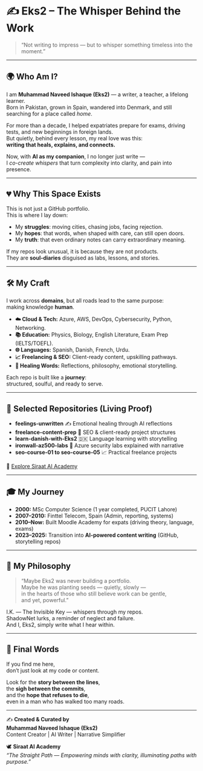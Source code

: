 # ✍️ Eks2 – The Whisper Behind the Work  

> “Not writing to impress — but to whisper something timeless into the moment.”  

---

## 🌍 Who Am I?  
I am **Muhammad Naveed Ishaque (Eks2)** — a writer, a teacher, a lifelong learner.  
Born in Pakistan, grown in Spain, wandered into Denmark, and still searching for a place called *home*.  

For more than a decade, I helped expatriates prepare for exams, driving tests, and new beginnings in foreign lands.  
But quietly, behind every lesson, my real love was this:  
**writing that heals, explains, and connects.**

Now, with **AI as my companion**, I no longer just write —  
I *co-create whispers* that turn complexity into clarity, and pain into presence.  

---

## 💔 Why This Space Exists  
This is not just a GitHub portfolio.  
This is where I lay down:  

- My **struggles**: moving cities, chasing jobs, facing rejection.  
- My **hopes**: that words, when shaped with care, can still open doors.  
- My **truth**: that even ordinary notes can carry extraordinary meaning.  

If my repos look unusual, it is because they are not products.  
They are **soul-diaries** disguised as labs, lessons, and stories.  

---

## 🛠️ My Craft  
I work across **domains**, but all roads lead to the same purpose:  
making knowledge **human**.  

- **☁️ Cloud & Tech:** Azure, AWS, DevOps, Cybersecurity, Python, Networking.  
- **📚 Education:** Physics, Biology, English Literature, Exam Prep (IELTS/TOEFL).  
- **🌐 Languages:** Spanish, Danish, French, Urdu.  
- **📈 Freelancing & SEO:** Client-ready content, upskilling pathways.  
- **🧠 Healing Words:** Reflections, philosophy, emotional storytelling.  

Each repo is built like a **journey**:  
structured, soulful, and ready to serve.  

---

## 📂 Selected Repositories (Living Proof)  
- **feelings-unwritten** ✍️ Emotional healing through AI reflections  
- **freelance-content-prep** 💼 SEO & client-ready project structures  
- **learn-danish-with-Eks2** 🇩🇰 Language learning with storytelling  
- **ironwall-az500-labs** 🔐 Azure security labs explained with narrative  
- **seo-course-01 to seo-course-05** 📈 Practical freelance projects  

🔗 [Explore Siraat AI Academy](https://github.com/siraat-ai-academy)  

---

## 🎓 My Journey  
- **2000:** MSc Computer Science (1 year completed, PUCIT Lahore)  
- **2007–2010:** Finttel Telecom, Spain (Admin, reporting, systems)  
- **2010–Now:** Built Moodle Academy for expats (driving theory, language, exams)  
- **2023–2025:** Transition into **AI-powered content writing** (GitHub, storytelling repos)  

---

## 🌟 My Philosophy  
> “Maybe Eks2 was never building a portfolio.  
> Maybe he was planting seeds — quietly, slowly —  
> in the hearts of those who still believe work can be gentle,  
> and yet, powerful.”  

I.K. — The Invisible Key — whispers through my repos.  
ShadowNet lurks, a reminder of neglect and failure.  
And I, Eks2, simply write what I hear within.  

---

## 🌹 Final Words  
If you find me here,  
don’t just look at my code or content.  

Look for the **story between the lines**,  
the **sigh between the commits**,  
and the **hope that refuses to die**,  
even in a man who has walked too many roads.  

---

✍️ **Created & Curated by**  
**Muhammad Naveed Ishaque (Eks2)**  
Content Creator | AI Writer | Narrative Simplifier  

🕊️ **Siraat AI Academy**  
*“The Straight Path — Empowering minds with clarity, illuminating paths with purpose.”*  
